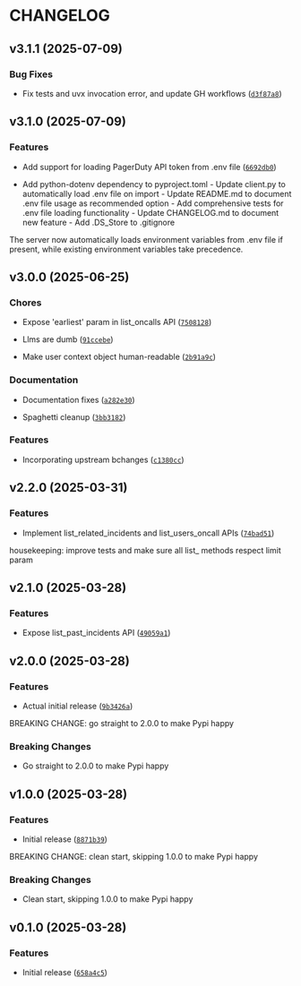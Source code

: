 # CHANGELOG


## v3.1.1 (2025-07-09)

### Bug Fixes

- Fix tests and uvx invocation error, and update GH workflows
  ([`d3f87a8`](https://github.com/wpfleger96/pagerduty-mcp-server/commit/d3f87a82e48bbc733fe9912ce4b30c55d1302e0e))


## v3.1.0 (2025-07-09)

### Features

- Add support for loading PagerDuty API token from .env file
  ([`6692db0`](https://github.com/wpfleger96/pagerduty-mcp-server/commit/6692db0732ec6e0b392939f1d1c82521e4524246))

- Add python-dotenv dependency to pyproject.toml - Update client.py to automatically load .env file
  on import - Update README.md to document .env file usage as recommended option - Add comprehensive
  tests for .env file loading functionality - Update CHANGELOG.md to document new feature - Add
  .DS_Store to .gitignore

The server now automatically loads environment variables from .env file if present, while existing
  environment variables take precedence.


## v3.0.0 (2025-06-25)

### Chores

- Expose 'earliest' param in list_oncalls API
  ([`7508128`](https://github.com/wpfleger96/pagerduty-mcp-server/commit/75081283933e5d0118914b624db989571c6a6c34))

- Llms are dumb
  ([`91ccebe`](https://github.com/wpfleger96/pagerduty-mcp-server/commit/91ccebecbe5d323f4afd2cfd02cb99095977cbd8))

- Make user context object human-readable
  ([`2b91a9c`](https://github.com/wpfleger96/pagerduty-mcp-server/commit/2b91a9c104f6abcdbf122802433ae8e452785c63))

### Documentation

- Documentation fixes
  ([`a282e30`](https://github.com/wpfleger96/pagerduty-mcp-server/commit/a282e30c2f4f783a497dd095e29b2da119a3e9c5))

- Spaghetti cleanup
  ([`3bb3182`](https://github.com/wpfleger96/pagerduty-mcp-server/commit/3bb31825b2eda9e31370edf7b5d4b0d2b11fb853))

### Features

- Incorporating upstream bchanges
  ([`c1380cc`](https://github.com/wpfleger96/pagerduty-mcp-server/commit/c1380cce8ba77fc4c255d5a7be0b6a5b993258b2))


## v2.2.0 (2025-03-31)

### Features

- Implement list_related_incidents and list_users_oncall APIs
  ([`74bad51`](https://github.com/wpfleger96/pagerduty-mcp-server/commit/74bad51e882f74ae2afcf74ea57ae944d0590f9c))

housekeeping: improve tests and make sure all list_ methods respect limit param


## v2.1.0 (2025-03-28)

### Features

- Expose list_past_incidents API
  ([`49059a1`](https://github.com/wpfleger96/pagerduty-mcp-server/commit/49059a1cddd3c6603292b3d59e9e66df6f1af099))


## v2.0.0 (2025-03-28)

### Features

- Actual initial release
  ([`9b3426a`](https://github.com/wpfleger96/pagerduty-mcp-server/commit/9b3426a7d5273d4fef04659bb859642d4e621865))

BREAKING CHANGE: go straight to 2.0.0 to make Pypi happy

### Breaking Changes

- Go straight to 2.0.0 to make Pypi happy


## v1.0.0 (2025-03-28)

### Features

- Initial release
  ([`8871b39`](https://github.com/wpfleger96/pagerduty-mcp-server/commit/8871b39982c4a648e7181cd2daf5e27e49d227a0))

BREAKING CHANGE: clean start, skipping 1.0.0 to make Pypi happy

### Breaking Changes

- Clean start, skipping 1.0.0 to make Pypi happy


## v0.1.0 (2025-03-28)

### Features

- Initial release
  ([`658a4c5`](https://github.com/wpfleger96/pagerduty-mcp-server/commit/658a4c55ea81ace2b9f9d23ae5cc983fa04ddc02))
